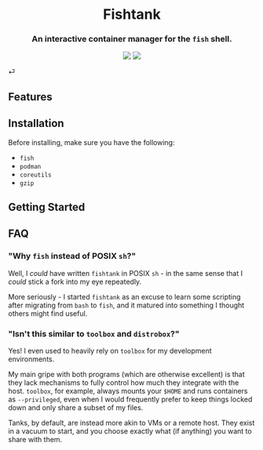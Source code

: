 <h1 align="center">Fishtank</h1>
<h3 align="center">An interactive container manager for the <code>fish</code> shell.</h3>

<p align="center">
<img src="https://img.shields.io/github/license/Colonial-Dev/fishtank">
<img src="https://img.shields.io/github/stars/Colonial-Dev/fishtank">
</p>⏎

## Features

## Installation

Before installing, make sure you have the following:
- `fish`
- `podman`
- `coreutils`
- `gzip`

## Getting Started

## FAQ

### "Why `fish` instead of POSIX `sh`?"
Well, I *could* have written `fishtank` in POSIX `sh` - in the same sense that I *could* stick a fork into my eye repeatedly.

More seriously - I started `fishtank` as an excuse to learn some scripting after migrating from `bash` to `fish`, and it matured into something I thought others might find useful.

### "Isn't this similar to `toolbox` and `distrobox`?"
Yes! I even used to heavily rely on `toolbox` for my development environments.

My main gripe with both programs (which are otherwise excellent) is that they lack mechanisms to fully control how much they integrate with the host. `toolbox`, for example, always mounts your `$HOME` and runs containers as `--privileged`, even when I would frequently prefer to keep things locked down and only share a subset of my files.

Tanks, by default, are instead more akin to VMs or a remote host. They exist in a vacuum to start, and you choose exactly what (if anything) you want to share with them.